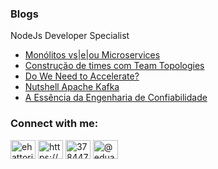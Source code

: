 ### Blogs 

NodeJs Developer Specialist 
<!-- BLOG-POST-LIST:START -->
- [Monólitos vs|e|ou Microservices](https://eduardohattorif.medium.com/mon%C3%B3litos-vs-e-ou-microservices-849277b7b998?source=rss-cf98113469e5------2)
- [Construção de times com Team Topologies](https://eduardohattorif.medium.com/constru%C3%A7%C3%A3o-de-times-com-team-topologies-b8b6999e7e7e?source=rss-cf98113469e5------2)
- [Do We Need to Accelerate?](https://eduardohattorif.medium.com/do-we-need-to-accelerate-c5c88602ac73?source=rss-cf98113469e5------2)
- [Nutshell Apache Kafka](https://eduardohattorif.medium.com/nutshell-apache-kafka-4f6e7ef3cff2?source=rss-cf98113469e5------2)
- [A Essência da Engenharia de Confiabilidade](https://eduardohattorif.medium.com/a-ess%C3%AAncia-da-engenharia-de-confiabilidade-a9ffd0a0c5a3?source=rss-cf98113469e5------2)
<!-- BLOG-POST-LIST:END -->

<h3 align="left">Connect with me:</h3>
<p align="left">
<a href="https://twitter.com/ehattori89" target="blank"><img align="center" src="https://raw.githubusercontent.com/rahuldkjain/github-profile-readme-generator/master/src/images/icons/Social/twitter.svg" alt="ehattori89" height="30" width="40" /></a>
<a href="https://www.linkedin.com/in/eduardohattori/" target="blank"><img align="center" src="https://raw.githubusercontent.com/rahuldkjain/github-profile-readme-generator/master/src/images/icons/Social/linked-in-alt.svg" alt="https://www.linkedin.com/in/eduardohattori/" height="30" width="40" /></a>
<a href="https://stackoverflow.com/users/3784472" target="blank"><img align="center" src="https://raw.githubusercontent.com/rahuldkjain/github-profile-readme-generator/master/src/images/icons/Social/stack-overflow.svg" alt="3784472" height="30" width="40" /></a>
<a href="https://medium.com/@eduardohattorif" target="blank"><img align="center" src="https://raw.githubusercontent.com/rahuldkjain/github-profile-readme-generator/master/src/images/icons/Social/medium.svg" alt="@eduardohattorif" height="30" width="40" /></a>
</p>


